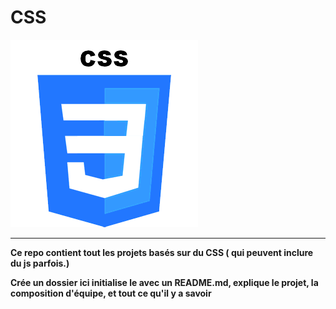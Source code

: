 # CSS

<img src="cssLogo.png"></img>
<hr>

<p><strong> Ce repo contient tout les projets basés sur du CSS ( qui peuvent inclure du js parfois.)</strong></p>

<p><strong>Crée un dossier ici initialise le avec un README.md, explique le projet, la composition d'équipe, et tout ce qu'il y a savoir</strong></p>
